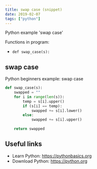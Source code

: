 ```yaml
---
title: swap case (snippet)
date: 2019-02-07
tags: ["python"]
---
```

Python example 'swap case'

Functions in program: 
* `def swap_case(s):`

## swap case

Python beginners example: swap case

```python
def swap_case(s):
    swapped = ""
    for i in range(len(s)):
        temp = s[i].upper()
        if (s[i] == temp):
            swapped += s[i].lower()
        else:
            swapped += s[i].upper()
            
    return swapped    


```

## Useful links

- Learn Python: https://pythonbasics.org
- Download Python: https://python.org
